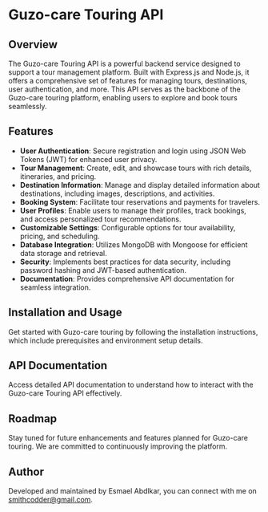 # Guzo-care Touring API

## Overview

The Guzo-care Touring API is a powerful backend service designed to support a tour management platform. Built with Express.js and Node.js, it offers a comprehensive set of features for managing tours, destinations, user authentication, and more. This API serves as the backbone of the Guzo-care touring platform, enabling users to explore and book tours seamlessly.

## Features

- **User Authentication**: Secure registration and login using JSON Web Tokens (JWT) for enhanced user privacy.
- **Tour Management**: Create, edit, and showcase tours with rich details, itineraries, and pricing.
- **Destination Information**: Manage and display detailed information about destinations, including images, descriptions, and activities.
- **Booking System**: Facilitate tour reservations and payments for travelers.
- **User Profiles**: Enable users to manage their profiles, track bookings, and access personalized tour recommendations.
- **Customizable Settings**: Configurable options for tour availability, pricing, and scheduling.
- **Database Integration**: Utilizes MongoDB with Mongoose for efficient data storage and retrieval.
- **Security**: Implements best practices for data security, including password hashing and JWT-based authentication.
- **Documentation**: Provides comprehensive API documentation for seamless integration.

## Installation and Usage

Get started with Guzo-care touring by following the installation instructions, which include prerequisites and environment setup details.

## API Documentation

Access detailed API documentation to understand how to interact with the Guzo-care Touring API effectively.

## Roadmap

Stay tuned for future enhancements and features planned for Guzo-care touring. We are committed to continuously improving the platform.


## Author

Developed and maintained by Esmael Abdlkar, you can connect with me on  smithcodder@gmail.com.

